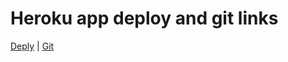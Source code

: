 # Heroku app deploy and git links
[Deply](https://murmuring-island-18099.herokuapp.com/) | [Git](https://git.heroku.com/murmuring-island-18099.git)


